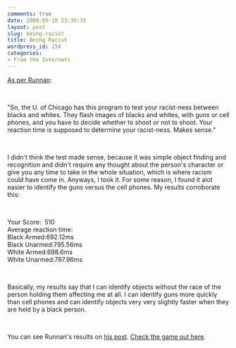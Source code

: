 ```yaml
---
comments: true
date: 2008-05-10 23:35:31
layout: post
slug: being-racist
title: Being Racist
wordpress_id: 154
categories:
- From the Internets
---
```


[As per Runnan](http://ponspk.blogspot.com/2008/05/being-racist.html):




 




"So, the U. of Chicago has this program to test your racist-ness between blacks and whites. They flash images of blacks and whites, with guns or cell phones, and you have to decide whether to shoot or not to shoot. Your reaction time is supposed to determine your racist-ness. Makes sense."




 




I didn't think the test made sense, because it was simple object finding and recognition and didn't require any thought about the person's character or give you any time to take in the whole situation, which is where racism could have come in. Anyways, I took it. For some reason, I found it alot easier to identify the guns versus the cell phones. My results corroborate this:




 




Your Score:  510  
Average reaction time:  
Black Armed:692.12ms  
Black Unarmed:795.56ms  
White Armed:698.6ms  
White Unarmed:797.96ms




 




Basically, my results say that I can identify objects without the race of the person holding them affecting me at all. I can identify guns more quickly than cell phones and can identify objects very very slightly faster when they are held by a black person.




 




You can see Runnan's results on [his post](http://ponspk.blogspot.com/2008/05/being-racist.html). [Check the game out here](http://backhand.uchicago.edu/Center/ShooterEffect/).
